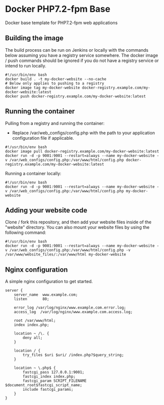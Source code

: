# Docker PHP7.2-fpm Base
Docker base template for PHP7.2-fpm web applications

## Building the image

The build process can be run on Jenkins or locally with the commands below assuming you have a registry service somewhere. The docker image / push commands should be ignored if you do not have a registry service or intend to run locally.

```
#!/usr/bin/env bash
docker build . -t my-docker-website --no-cache
# Below only applies to pushing to a registry
docker image tag my-docker-website docker-registry.example.com/my-docker-website:latest
docker push docker-registry.example.com/my-docker-website:latest
```

## Running the container

Pulling from a registry and running the container:

* Replace /var/web_configs/config.php with the path to your application configuration file if applicable.

```
#!/usr/bin/env bash
docker image pull docker-registry.example.com/my-docker-website:latest
docker run -d -p 9001:9001 --restart=always --name my-docker-website -v /var/web_configs/config.php:/var/www/html/config.php docker-registry.example.com/my-docker-website:latest
```

Running a container locally:

```
#!/usr/bin/env bash
docker run -d -p 9001:9001 --restart=always --name my-docker-website -v /var/web_configs/config.php:/var/www/html/config.php my-docker-website
```

## Adding your website code

Clone / fork this repository, and then add your website files inside of the "website" directory. You can also mount your website files by using the following command:

```
#!/usr/bin/env bash
docker run -d -p 9001:9001 --restart=always --name my-docker-website -v /var/web_configs/config.php:/var/www/html/config.php -v /var/www/website_files/:/var/www/html my-docker-website
```

## Nginx configuration

A simple nginx configuration to get started.

```
server {
    server_name  www.example.com;
    listen       80;

    error_log /var/log/nginx/www.example.com.error.log;
    access_log  /var/log/nginx/www.example.com.access.log;

    root /var/www/html;
    index index.php;

    location ~ /\. {
        deny all;
    }

    location / {
        try_files $uri $uri/ /index.php?$query_string;
    }

    location ~ \.php$ {
        fastcgi_pass 127.0.0.1:9001;
        fastcgi_index index.php;
        fastcgi_param SCRIPT_FILENAME $document_root$fastcgi_script_name;
        include fastcgi_params;
    }
}
```
